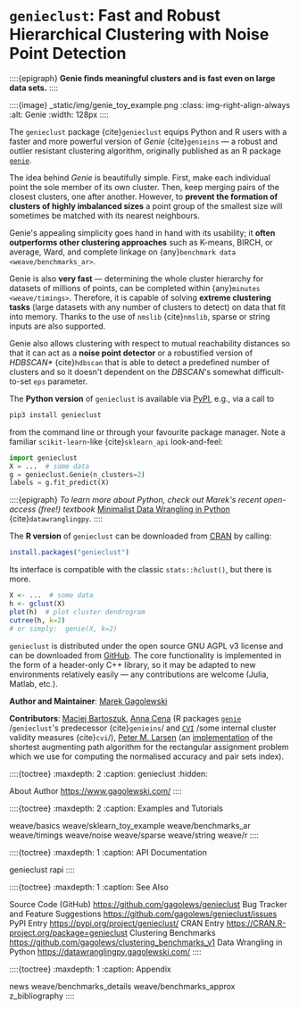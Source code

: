 # `genieclust`: Fast and Robust Hierarchical Clustering with Noise Point Detection

::::{epigraph}
**Genie finds meaningful clusters and is fast even on large data sets.**
::::

::::{image} _static/img/genie_toy_example.png
:class: img-right-align-always
:alt: Genie
:width: 128px
::::


The `genieclust` package {cite}`genieclust` equips Python and R users with
a faster and more powerful version of *Genie* {cite}`genieins` — a robust
and outlier resistant clustering algorithm, originally published as an R package
[`genie`](https://cran.r-project.org/web/packages/genie).

The idea behind *Genie* is beautifully simple. First, make each individual
point the sole member of its own cluster. Then, keep merging pairs
of the closest clusters, one after another. However, to **prevent
the formation of clusters of highly imbalanced sizes**
a point group of the smallest size will sometimes be matched with its nearest
neighbours.

Genie's appealing simplicity goes hand in hand with its usability;
it **often outperforms other clustering approaches**
such as K-means, BIRCH, or average, Ward, and complete linkage
on {any}`benchmark data <weave/benchmarks_ar>`.

Genie is also **very fast** — determining the whole cluster hierarchy
for datasets of millions of points, can be completed within
{any}`minutes <weave/timings>`.
Therefore, it is capable of solving **extreme clustering tasks**
(large datasets with any number of clusters to detect)
on data that fit into memory.
Thanks to the use of `nmslib` {cite}`nmslib`,
sparse or string inputs are also supported.

Genie also allows clustering with respect to mutual reachability distances
so that it can act as a **noise point detector** or a robustified version
of *HDBSCAN\** {cite}`hdbscan` that is able to detect a predefined
number of clusters and so it doesn't dependent on the *DBSCAN*'s somewhat
difficult-to-set `eps` parameter.



The **Python version** of `genieclust` is available via
[PyPI](https://pypi.org/project/genieclust/), e.g.,
via a call to

```bash
pip3 install genieclust
```

from the command line or through your favourite package manager.
Note a familiar `scikit-learn`-like {cite}`sklearn_api` look-and-feel:

```python
import genieclust
X = ...  # some data
g = genieclust.Genie(n_clusters=2)
labels = g.fit_predict(X)
```

::::{epigraph}
*To learn more about Python, check out Marek's recent open-access (free!) textbook*
[Minimalist Data Wrangling in Python](https://datawranglingpy.gagolewski.com/)
{cite}`datawranglingpy`.
::::



The **R version** of `genieclust` can be downloaded from
[CRAN](https://cran.r-project.org/web/packages/genieclust/)
by calling:

```r
install.packages("genieclust")
```

Its interface is compatible with the classic `stats::hclust()`, but there is more.

```r
X <- ...  # some data
h <- gclust(X)
plot(h)  # plot cluster dendrogram
cutree(h, k=2)
# or simply:  genie(X, k=2)
```



`genieclust` is distributed
under the open source GNU AGPL v3 license and can be downloaded from
[GitHub](https://github.com/gagolews/genieclust).
The core functionality is implemented in the form of a header-only C++
library, so it may be adapted to new environments relatively easily —
any contributions are welcome (Julia, Matlab, etc.).

**Author and Maintainer**: [Marek Gagolewski](https://www.gagolewski.com)

**Contributors**:
[Maciej Bartoszuk](http://bartoszuk.rexamine.com), [Anna Cena](https://cena.rexamine.com) (R packages
[`genie`](https://cran.r-project.org/web/packages/genie) /`genieclust`'s predecessor {cite}`genieins`/
and [`CVI`](https://github.com/gagolews/optim_cvi) /some internal cluster validity measures {cite}`cvi`/),
[Peter M. Larsen](https://github.com/pmla/)
(an [implementation](https://github.com/scipy/scipy/blob/main/scipy/optimize/rectangular_lsap/rectangular_lsap.cpp)
of the shortest augmenting path algorithm for the rectangular assignment problem
which we use for computing the normalised accuracy and pair sets index).



::::{toctree}
:maxdepth: 2
:caption: genieclust
:hidden:

About <self>
Author <https://www.gagolewski.com/>
::::


::::{toctree}
:maxdepth: 2
:caption: Examples and Tutorials

weave/basics
weave/sklearn_toy_example
weave/benchmarks_ar
weave/timings
weave/noise
weave/sparse
weave/string
weave/r
::::


::::{toctree}
:maxdepth: 1
:caption: API Documentation

genieclust
rapi
::::


::::{toctree}
:maxdepth: 1
:caption: See Also

Source Code (GitHub) <https://github.com/gagolews/genieclust>
Bug Tracker and Feature Suggestions <https://github.com/gagolews/genieclust/issues>
PyPI Entry <https://pypi.org/project/genieclust/>
CRAN Entry <https://CRAN.R-project.org/package=genieclust>
Clustering Benchmarks <https://github.com/gagolews/clustering_benchmarks_v1>
Data Wrangling in Python <https://datawranglingpy.gagolewski.com/>
::::


::::{toctree}
:maxdepth: 1
:caption: Appendix

news
weave/benchmarks_details
weave/benchmarks_approx
z_bibliography
::::


<!--
Indices and Tables
------------------

* :ref:`genindex`
* :ref:`modindex`
* :ref:`search`
-->
